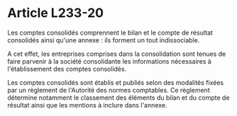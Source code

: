# Article L233-20

Les comptes consolidés comprennent le bilan et le compte de résultat consolidés ainsi qu'une annexe : ils forment un tout indissociable.

A cet effet, les entreprises comprises dans la consolidation sont tenues de faire parvenir à la société consolidante les informations nécessaires à l'établissement des comptes consolidés.

Les comptes consolidés sont établis et publiés selon des modalités fixées par un règlement de l'Autorité des normes comptables. Ce règlement détermine notamment le classement des éléments du bilan et du compte de résultat ainsi que les mentions à inclure dans l'annexe.
